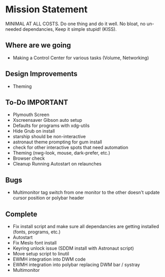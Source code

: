 
# Mission Statement

MINIMAL AT ALL COSTS. Do one thing and do it well. No bloat, no un-needed dependancies, Keep it simple stupid! (KISS).

## Where are we going

- Making a Control Center for various tasks (Volume, Networking)

## Design Improvements

- Theming

## To-Do IMPORTANT

- Plymouth Screen
- Xscreensaver Gibson auto setup
- Defaults for programs with xdg-utils
- Hide Grub on install
- starship should be non-interactive
- astronaut theme prompting for gum install
- check for other interactive spots that need automation
- Theming (nwg-look, mouse, dark-prefer, etc.)
- Browser check
- Cleanup Running Autostart on relaunches

## Bugs

- Multimonitor tag switch from one monitor to the other doesn't update cursor position or polybar header
 
## Complete

- Fix install script and make sure all dependancies are getting installed (fonts, programs, etc.)
- Autostart
- Fix Meslo font install
- Keyring unlock issue (SDDM install with Astronaut script)
- Move setup script to linutil
- EWMH integration into DWM code
- EWMH integration into polybar replacing DWM bar / systray
- Multimonitor
